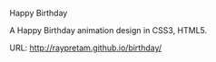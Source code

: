 Happy Birthday

A Happy Birthday animation design in CSS3, HTML5.

URL: http://raypretam.github.io/birthday/


